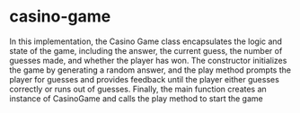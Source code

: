 # casino-game
In this implementation, the Casino Game class encapsulates the logic and state of the game, including the answer, the current guess, the number of guesses made, and whether the player has won. The constructor initializes the game by generating a random answer, and the play method prompts the player for guesses and provides feedback until the player either guesses correctly or runs out of guesses. Finally, the main function creates an instance of CasinoGame and calls the play method to start the game

